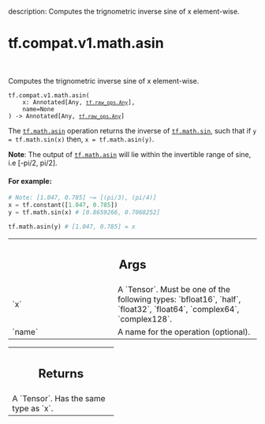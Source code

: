 description: Computes the trignometric inverse sine of x element-wise.

<div itemscope itemtype="http://developers.google.com/ReferenceObject">
<meta itemprop="name" content="tf.compat.v1.math.asin" />
<meta itemprop="path" content="Stable" />
</div>

# tf.compat.v1.math.asin

<!-- Insert buttons and diff -->

<table class="tfo-notebook-buttons tfo-api nocontent" align="left">

</table>



Computes the trignometric inverse sine of x element-wise.


<pre class="devsite-click-to-copy prettyprint lang-py tfo-signature-link">
<code>tf.compat.v1.math.asin(
    x: Annotated[Any, <a href="../../../../tf/raw_ops/Any.md"><code>tf.raw_ops.Any</code></a>],
    name=None
) -> Annotated[Any, <a href="../../../../tf/raw_ops/Any.md"><code>tf.raw_ops.Any</code></a>]
</code></pre>



<!-- Placeholder for "Used in" -->

The <a href="../../../../tf/math/asin.md"><code>tf.math.asin</code></a> operation returns the inverse of <a href="../../../../tf/math/sin.md"><code>tf.math.sin</code></a>, such that
if `y = tf.math.sin(x)` then, `x = tf.math.asin(y)`.

**Note**: The output of <a href="../../../../tf/math/asin.md"><code>tf.math.asin</code></a> will lie within the invertible range
of sine, i.e [-pi/2, pi/2].

#### For example:



```python
# Note: [1.047, 0.785] ~= [(pi/3), (pi/4)]
x = tf.constant([1.047, 0.785])
y = tf.math.sin(x) # [0.8659266, 0.7068252]

tf.math.asin(y) # [1.047, 0.785] = x
```

<!-- Tabular view -->
 <table class="responsive fixed orange">
<colgroup><col width="214px"><col></colgroup>
<tr><th colspan="2"><h2 class="add-link">Args</h2></th></tr>

<tr>
<td>
`x`<a id="x"></a>
</td>
<td>
A `Tensor`. Must be one of the following types: `bfloat16`, `half`, `float32`, `float64`, `complex64`, `complex128`.
</td>
</tr><tr>
<td>
`name`<a id="name"></a>
</td>
<td>
A name for the operation (optional).
</td>
</tr>
</table>



<!-- Tabular view -->
 <table class="responsive fixed orange">
<colgroup><col width="214px"><col></colgroup>
<tr><th colspan="2"><h2 class="add-link">Returns</h2></th></tr>
<tr class="alt">
<td colspan="2">
A `Tensor`. Has the same type as `x`.
</td>
</tr>

</table>

